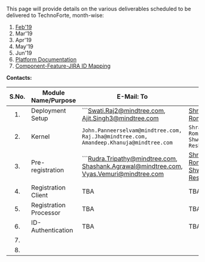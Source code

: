 This page will provide details on the various deliverables scheduled to be delivered to TechnoForte, month-wise: 
1. [Feb'19](Feb'19)
2. Mar'19
3. Apr'19
4. May'19
5. Jun'19
6. [Platform Documentation](Platform-Documentation)
7. [Component-Feature-JIRA ID Mapping](Component-x-Feature-x-JIRA-ID-Mapping)

**Contacts:**

|**S.No.**| **Module Name/Purpose**| **E-Mail: To**|**E-Mail: CC**|
|:------:|-----|---|---|
|1.|Deployment Setup|```Swati.Raj2@mindtree.com, Ajit.Singh3@mindtree.com|Shravan.Poorigali@mindtree.com, Romila.Mattu@mindtree.com```|
|2.|Kernel|```John.Panneerselvam@mindtree.com, Raj.Jha@mindtree.com, Amandeep.Khanuja@mindtree.com```| ```Shravan.Poorigali@mindtree.com, Romila.Mattu@mindtree.com, Shwetha.Mruthyunjaya@mindtree.com, Resham.Chugani@mindtree.com```|
|3.|Pre-registration|```Rudra.Tripathy@mindtree.com, Shashank.Agrawal@mindtree.com, Vyas.Vemuri@mindtree.com|Shravan.Poorigali@mindtree.com, Romila.Mattu@mindtree.com, Shwetha.Mruthyunjaya@mindtree.com, Resham.Chugani@mindtree.com```|
|4.|Registration Client| TBA | TBA |
|5.|Registration Processor| TBA | TBA |
|6.|ID-Authentication| TBA | TBA |
|7.|| |
|8.|| |